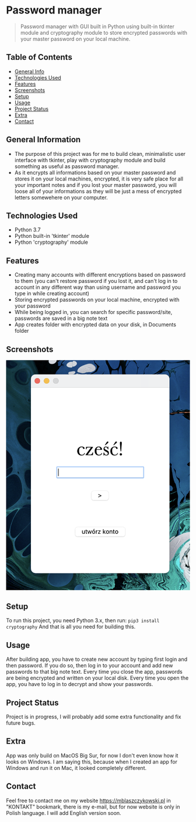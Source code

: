 # Password manager
> Password manager with GUI built in Python using built-in tkinter module and cryptography module to store encrypted passwords with your master password on your local machine.

## Table of Contents
* [General Info](#general-information)
* [Technologies Used](#technologies-used)
* [Features](#features)
* [Screenshots](#screenshots)
* [Setup](#setup)
* [Usage](#usage)
* [Project Status](#project-status)
* [Extra](#extra)
* [Contact](#contact)
<!-- * [License](#license) -->
<!-- * [Room for Improvement](#room-for-improvement) -->

## General Information
- The purpose of this project was for me to build clean, minimalistic user interface with tkinter, play with cryptography module and build something as useful as password manager.
- As it encrypts all informations based on your master password and stores it on your local machines, encrypted, it is very safe place for all your important notes and if you lost your master password, you will loose all of your informations as they will be just a mess of encrypted letters somewehere on your computer.


## Technologies Used
- Python 3.7
- Python built-in 'tkinter' module
- Python 'cryptography' module


## Features
- Creating many accounts with different encryptions based on password to them (you can't restore password if you lost it, and can't log in to account in any different way than using username and password you type in while creating account)
- Storing encrypted passwords on your local machine, encrypted with your password
- While being logged in, you can search for specific password/site, passwords are saved in a big note text
- App creates folder with encrypted data on your disk, in Documents folder

## Screenshots
![Example screenshot](./img/screen1.png)
<!-- If you have screenshots you'd like to share, include them here. -->


## Setup
To run this project, you need Python 3.x, then run:
`pip3 install cryptography`
And that is all you need for building this.


## Usage
After building app, you have to create new account by typing first login and then password.
If you do so, then log in to your account and add new passwords to that big note text.
Every time you close the app, passwords are being encrypted and written on your local disk.
Every time you open the app, you have to log in to decrypt and show your passwords.


## Project Status
Project is in progress, I will probably add some extra functionality and fix future bugs.

<!--
## Room for Improvement

Room for improvement:
- Improvement to be done 1
- Improvement to be done 2

To do:
- Feature to be added 1
- Feature to be added 2
-->

## Extra
App was only build on MacOS Big Sur, for now I don't even know how it looks on Windows. I am saying this, because when I created an app for Windows and run it on Mac, it looked completely different.

## Contact
Feel free to contact me on my website https://mblaszczykowski.pl in "KONTAKT" bookmark, there is my e-mail, but for now website is only in Polish language. I will add English version soon.

<!-- ## License -->
<!-- This project is open source and available under the [... License](). -->

<!-- You don't have to include all sections - just the one's relevant to your project -->
